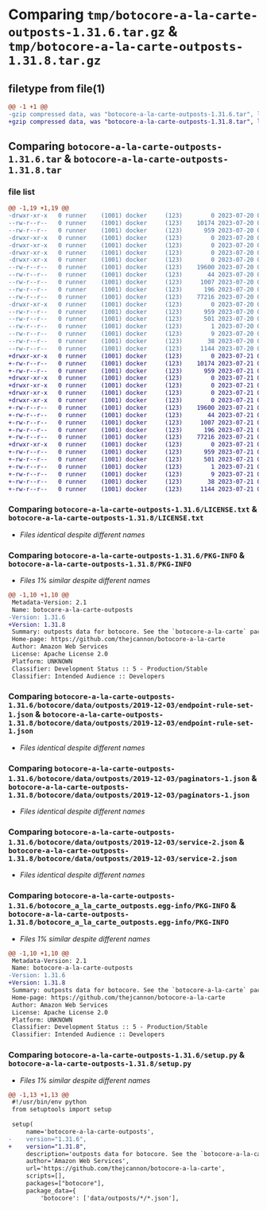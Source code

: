 # Comparing `tmp/botocore-a-la-carte-outposts-1.31.6.tar.gz` & `tmp/botocore-a-la-carte-outposts-1.31.8.tar.gz`

## filetype from file(1)

```diff
@@ -1 +1 @@
-gzip compressed data, was "botocore-a-la-carte-outposts-1.31.6.tar", last modified: Thu Jul 20 01:20:32 2023, max compression
+gzip compressed data, was "botocore-a-la-carte-outposts-1.31.8.tar", last modified: Fri Jul 21 01:21:41 2023, max compression
```

## Comparing `botocore-a-la-carte-outposts-1.31.6.tar` & `botocore-a-la-carte-outposts-1.31.8.tar`

### file list

```diff
@@ -1,19 +1,19 @@
-drwxr-xr-x   0 runner    (1001) docker     (123)        0 2023-07-20 01:20:32.230785 botocore-a-la-carte-outposts-1.31.6/
--rw-r--r--   0 runner    (1001) docker     (123)    10174 2023-07-20 01:20:32.000000 botocore-a-la-carte-outposts-1.31.6/LICENSE.txt
--rw-r--r--   0 runner    (1001) docker     (123)      959 2023-07-20 01:20:32.230785 botocore-a-la-carte-outposts-1.31.6/PKG-INFO
-drwxr-xr-x   0 runner    (1001) docker     (123)        0 2023-07-20 01:20:32.226785 botocore-a-la-carte-outposts-1.31.6/botocore/
-drwxr-xr-x   0 runner    (1001) docker     (123)        0 2023-07-20 01:20:32.226785 botocore-a-la-carte-outposts-1.31.6/botocore/data/
-drwxr-xr-x   0 runner    (1001) docker     (123)        0 2023-07-20 01:20:32.226785 botocore-a-la-carte-outposts-1.31.6/botocore/data/outposts/
-drwxr-xr-x   0 runner    (1001) docker     (123)        0 2023-07-20 01:20:32.230785 botocore-a-la-carte-outposts-1.31.6/botocore/data/outposts/2019-12-03/
--rw-r--r--   0 runner    (1001) docker     (123)    19600 2023-07-20 01:19:55.000000 botocore-a-la-carte-outposts-1.31.6/botocore/data/outposts/2019-12-03/endpoint-rule-set-1.json
--rw-r--r--   0 runner    (1001) docker     (123)       44 2023-07-20 01:19:55.000000 botocore-a-la-carte-outposts-1.31.6/botocore/data/outposts/2019-12-03/examples-1.json
--rw-r--r--   0 runner    (1001) docker     (123)     1007 2023-07-20 01:19:55.000000 botocore-a-la-carte-outposts-1.31.6/botocore/data/outposts/2019-12-03/paginators-1.json
--rw-r--r--   0 runner    (1001) docker     (123)      196 2023-07-20 01:19:55.000000 botocore-a-la-carte-outposts-1.31.6/botocore/data/outposts/2019-12-03/paginators-1.sdk-extras.json
--rw-r--r--   0 runner    (1001) docker     (123)    77216 2023-07-20 01:19:55.000000 botocore-a-la-carte-outposts-1.31.6/botocore/data/outposts/2019-12-03/service-2.json
-drwxr-xr-x   0 runner    (1001) docker     (123)        0 2023-07-20 01:20:32.230785 botocore-a-la-carte-outposts-1.31.6/botocore_a_la_carte_outposts.egg-info/
--rw-r--r--   0 runner    (1001) docker     (123)      959 2023-07-20 01:20:32.000000 botocore-a-la-carte-outposts-1.31.6/botocore_a_la_carte_outposts.egg-info/PKG-INFO
--rw-r--r--   0 runner    (1001) docker     (123)      501 2023-07-20 01:20:32.000000 botocore-a-la-carte-outposts-1.31.6/botocore_a_la_carte_outposts.egg-info/SOURCES.txt
--rw-r--r--   0 runner    (1001) docker     (123)        1 2023-07-20 01:20:32.000000 botocore-a-la-carte-outposts-1.31.6/botocore_a_la_carte_outposts.egg-info/dependency_links.txt
--rw-r--r--   0 runner    (1001) docker     (123)        9 2023-07-20 01:20:32.000000 botocore-a-la-carte-outposts-1.31.6/botocore_a_la_carte_outposts.egg-info/top_level.txt
--rw-r--r--   0 runner    (1001) docker     (123)       38 2023-07-20 01:20:32.230785 botocore-a-la-carte-outposts-1.31.6/setup.cfg
--rw-r--r--   0 runner    (1001) docker     (123)     1144 2023-07-20 01:20:32.000000 botocore-a-la-carte-outposts-1.31.6/setup.py
+drwxr-xr-x   0 runner    (1001) docker     (123)        0 2023-07-21 01:21:41.883302 botocore-a-la-carte-outposts-1.31.8/
+-rw-r--r--   0 runner    (1001) docker     (123)    10174 2023-07-21 01:21:41.000000 botocore-a-la-carte-outposts-1.31.8/LICENSE.txt
+-rw-r--r--   0 runner    (1001) docker     (123)      959 2023-07-21 01:21:41.883302 botocore-a-la-carte-outposts-1.31.8/PKG-INFO
+drwxr-xr-x   0 runner    (1001) docker     (123)        0 2023-07-21 01:21:41.883302 botocore-a-la-carte-outposts-1.31.8/botocore/
+drwxr-xr-x   0 runner    (1001) docker     (123)        0 2023-07-21 01:21:41.883302 botocore-a-la-carte-outposts-1.31.8/botocore/data/
+drwxr-xr-x   0 runner    (1001) docker     (123)        0 2023-07-21 01:21:41.883302 botocore-a-la-carte-outposts-1.31.8/botocore/data/outposts/
+drwxr-xr-x   0 runner    (1001) docker     (123)        0 2023-07-21 01:21:41.883302 botocore-a-la-carte-outposts-1.31.8/botocore/data/outposts/2019-12-03/
+-rw-r--r--   0 runner    (1001) docker     (123)    19600 2023-07-21 01:21:06.000000 botocore-a-la-carte-outposts-1.31.8/botocore/data/outposts/2019-12-03/endpoint-rule-set-1.json
+-rw-r--r--   0 runner    (1001) docker     (123)       44 2023-07-21 01:21:06.000000 botocore-a-la-carte-outposts-1.31.8/botocore/data/outposts/2019-12-03/examples-1.json
+-rw-r--r--   0 runner    (1001) docker     (123)     1007 2023-07-21 01:21:06.000000 botocore-a-la-carte-outposts-1.31.8/botocore/data/outposts/2019-12-03/paginators-1.json
+-rw-r--r--   0 runner    (1001) docker     (123)      196 2023-07-21 01:21:06.000000 botocore-a-la-carte-outposts-1.31.8/botocore/data/outposts/2019-12-03/paginators-1.sdk-extras.json
+-rw-r--r--   0 runner    (1001) docker     (123)    77216 2023-07-21 01:21:06.000000 botocore-a-la-carte-outposts-1.31.8/botocore/data/outposts/2019-12-03/service-2.json
+drwxr-xr-x   0 runner    (1001) docker     (123)        0 2023-07-21 01:21:41.883302 botocore-a-la-carte-outposts-1.31.8/botocore_a_la_carte_outposts.egg-info/
+-rw-r--r--   0 runner    (1001) docker     (123)      959 2023-07-21 01:21:41.000000 botocore-a-la-carte-outposts-1.31.8/botocore_a_la_carte_outposts.egg-info/PKG-INFO
+-rw-r--r--   0 runner    (1001) docker     (123)      501 2023-07-21 01:21:41.000000 botocore-a-la-carte-outposts-1.31.8/botocore_a_la_carte_outposts.egg-info/SOURCES.txt
+-rw-r--r--   0 runner    (1001) docker     (123)        1 2023-07-21 01:21:41.000000 botocore-a-la-carte-outposts-1.31.8/botocore_a_la_carte_outposts.egg-info/dependency_links.txt
+-rw-r--r--   0 runner    (1001) docker     (123)        9 2023-07-21 01:21:41.000000 botocore-a-la-carte-outposts-1.31.8/botocore_a_la_carte_outposts.egg-info/top_level.txt
+-rw-r--r--   0 runner    (1001) docker     (123)       38 2023-07-21 01:21:41.883302 botocore-a-la-carte-outposts-1.31.8/setup.cfg
+-rw-r--r--   0 runner    (1001) docker     (123)     1144 2023-07-21 01:21:41.000000 botocore-a-la-carte-outposts-1.31.8/setup.py
```

### Comparing `botocore-a-la-carte-outposts-1.31.6/LICENSE.txt` & `botocore-a-la-carte-outposts-1.31.8/LICENSE.txt`

 * *Files identical despite different names*

### Comparing `botocore-a-la-carte-outposts-1.31.6/PKG-INFO` & `botocore-a-la-carte-outposts-1.31.8/PKG-INFO`

 * *Files 1% similar despite different names*

```diff
@@ -1,10 +1,10 @@
 Metadata-Version: 2.1
 Name: botocore-a-la-carte-outposts
-Version: 1.31.6
+Version: 1.31.8
 Summary: outposts data for botocore. See the `botocore-a-la-carte` package for more info.
 Home-page: https://github.com/thejcannon/botocore-a-la-carte
 Author: Amazon Web Services
 License: Apache License 2.0
 Platform: UNKNOWN
 Classifier: Development Status :: 5 - Production/Stable
 Classifier: Intended Audience :: Developers
```

### Comparing `botocore-a-la-carte-outposts-1.31.6/botocore/data/outposts/2019-12-03/endpoint-rule-set-1.json` & `botocore-a-la-carte-outposts-1.31.8/botocore/data/outposts/2019-12-03/endpoint-rule-set-1.json`

 * *Files identical despite different names*

### Comparing `botocore-a-la-carte-outposts-1.31.6/botocore/data/outposts/2019-12-03/paginators-1.json` & `botocore-a-la-carte-outposts-1.31.8/botocore/data/outposts/2019-12-03/paginators-1.json`

 * *Files identical despite different names*

### Comparing `botocore-a-la-carte-outposts-1.31.6/botocore/data/outposts/2019-12-03/service-2.json` & `botocore-a-la-carte-outposts-1.31.8/botocore/data/outposts/2019-12-03/service-2.json`

 * *Files identical despite different names*

### Comparing `botocore-a-la-carte-outposts-1.31.6/botocore_a_la_carte_outposts.egg-info/PKG-INFO` & `botocore-a-la-carte-outposts-1.31.8/botocore_a_la_carte_outposts.egg-info/PKG-INFO`

 * *Files 1% similar despite different names*

```diff
@@ -1,10 +1,10 @@
 Metadata-Version: 2.1
 Name: botocore-a-la-carte-outposts
-Version: 1.31.6
+Version: 1.31.8
 Summary: outposts data for botocore. See the `botocore-a-la-carte` package for more info.
 Home-page: https://github.com/thejcannon/botocore-a-la-carte
 Author: Amazon Web Services
 License: Apache License 2.0
 Platform: UNKNOWN
 Classifier: Development Status :: 5 - Production/Stable
 Classifier: Intended Audience :: Developers
```

### Comparing `botocore-a-la-carte-outposts-1.31.6/setup.py` & `botocore-a-la-carte-outposts-1.31.8/setup.py`

 * *Files 1% similar despite different names*

```diff
@@ -1,13 +1,13 @@
 #!/usr/bin/env python
 from setuptools import setup
 
 setup(
     name='botocore-a-la-carte-outposts',
-    version="1.31.6",
+    version="1.31.8",
     description='outposts data for botocore. See the `botocore-a-la-carte` package for more info.',
     author='Amazon Web Services',
     url='https://github.com/thejcannon/botocore-a-la-carte',
     scripts=[],
     packages=["botocore"],
     package_data={
         'botocore': ['data/outposts/*/*.json'],
```

